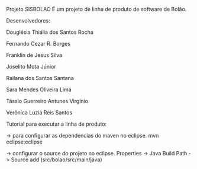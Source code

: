 Projeto SISBOLAO 
	É um projeto de linha de produto de software de Bolão.

Desenvolvedores: 

Douglésia Thiália dos Santos Rocha

Fernando Cezar R. Borges

Franklin de Jesus Silva

Joselito Mota Júnior

Railana dos Santos Santana

Sara Mendes Oliveira Lima

Tássio Guerreiro Antunes Virgínio

Verônica Luzia Reis Santos

Tutorial para executar a linha de produto:

-> para configurar as dependencias do maven no eclipse.
mvn eclipse:eclipse

-> configurar o source do projeto no eclipse.
Properties -> Java Build Path -> Source add (src/bolao/src/main/java)

